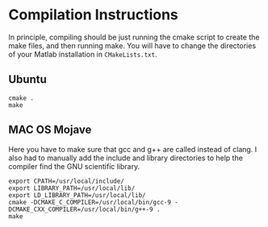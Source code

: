# Compilation Instructions

In principle, compiling should be just running the cmake script to create the make files, and then running make. You will have to change the directories of your Matlab installation in `CMakeLists.txt`.

## Ubuntu

	cmake .
	make

## MAC OS Mojave

Here you have to make sure that gcc and g++ are called instead of clang. I also had to manually add the include and library directories to help the compiler find the GNU scientific library.

	export CPATH=/usr/local/include/
	export LIBRARY_PATH=/usr/local/lib/
	export LD_LIBRARY_PATH=/usr/local/lib/
	cmake -DCMAKE_C_COMPILER=/usr/local/bin/gcc-9 -DCMAKE_CXX_COMPILER=/usr/local/bin/g++-9 . 
	make
